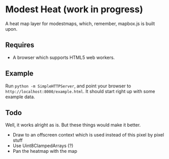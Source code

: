 # Modest Heat (work in progress) #

A heat map layer for modestmaps, which, remember, mapbox.js is built upon.

## Requires ##

- A browser which supports HTML5 web workers.

## Example ##

Run `python -m SimpleHTTPServer`, and point your browser to
`http://localhost:8000/example.html`. It should start right up with some
example data.

## Todo ##

Well, it works alright as is. But these things would make it better.

- Draw to an offscreen context which is used instead of this pixel by pixel stuff
- Use Uint8ClampedArrays (?)
- Pan the heatmap with the map
